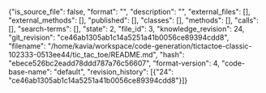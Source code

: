 {"is_source_file": false, "format": "", "description": "", "external_files": [], "external_methods": [], "published": [], "classes": [], "methods": [], "calls": [], "search-terms": [], "state": 2, "file_id": 3, "knowledge_revision": 24, "git_revision": "ce46ab1305ab1c14a5251a41b0056ce89394cdd8", "filename": "/home/kavia/workspace/code-generation/tictactoe-classic-102333-0513ee44/tic_tac_toe/README.md", "hash": "ebece526bc2eadd78ddd787a76c56607", "format-version": 4, "code-base-name": "default", "revision_history": [{"24": "ce46ab1305ab1c14a5251a41b0056ce89394cdd8"}]}